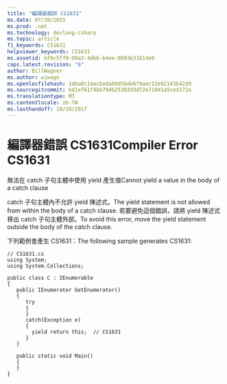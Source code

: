 ```yaml
---
title: "編譯器錯誤 CS1631"
ms.date: 07/20/2015
ms.prod: .net
ms.technology: devlang-csharp
ms.topic: article
f1_keywords: CS1631
helpviewer_keywords: CS1631
ms.assetid: bf0c5ff9-90a3-4db6-b4ee-0b93e31614e0
caps.latest.revision: "6"
author: BillWagner
ms.author: wiwagn
ms.openlocfilehash: 1dba0c14acbeda89d56de6f9aec22e92143b42d9
ms.sourcegitcommit: bd1ef61f4bb794b25383d3d72e71041a5ced172e
ms.translationtype: MT
ms.contentlocale: zh-TW
ms.lasthandoff: 10/18/2017
---
```

# <a name="compiler-error-cs1631"></a><span data-ttu-id="328b3-102">編譯器錯誤 CS1631</span><span class="sxs-lookup"><span data-stu-id="328b3-102">Compiler Error CS1631</span></span>
<span data-ttu-id="328b3-103">無法在 catch 子句主體中使用 yield 產生值</span><span class="sxs-lookup"><span data-stu-id="328b3-103">Cannot yield a value in the body of a catch clause</span></span>  
  
 <span data-ttu-id="328b3-104">catch 子句主體內不允許 yield 陳述式。</span><span class="sxs-lookup"><span data-stu-id="328b3-104">The yield statement is not allowed from within the body of a catch clause.</span></span> <span data-ttu-id="328b3-105">若要避免這個錯誤，請將 yield 陳述式移出 catch 子句主體外部。</span><span class="sxs-lookup"><span data-stu-id="328b3-105">To avoid this error, move the yield statement outside the body of the catch clause.</span></span>  
  
 <span data-ttu-id="328b3-106">下列範例會產生 CS1631：</span><span class="sxs-lookup"><span data-stu-id="328b3-106">The following sample generates CS1631:</span></span>  
  
```  
// CS1631.cs  
using System;  
using System.Collections;  
  
public class C : IEnumerable  
{  
   public IEnumerator GetEnumerator()   
   {  
      try  
      {  
      }  
      catch(Exception e)  
      {  
        yield return this;  // CS1631  
      }  
   }    
  
   public static void Main()   
   {  
   }  
}  
```
